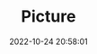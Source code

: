---
weight: 1
images:
- /images/edited/160.jpeg
title: Picture
date: 2022-10-24 20:58:01
tags: [luminar neo,work]
---